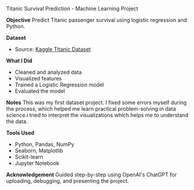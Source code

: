  Titanic Survival Prediction - Machine Learning Project

**Objective**
Predict Titanic passenger survival using logistic regression and Python.

**Dataset**
- Source: [Kaggle Titanic Dataset](https://www.kaggle.com/c/titanic/data)

**What I Did**
- Cleaned and analyzed data
- Visualized features
- Trained a Logistic Regression model
- Evaluated the model

**Notes**
This was my first dataset project. I fixed some errors myself during the process, which helped me learn practical problem-solving in data science.i tried to interpret the visualizations which helps me to understand the data.

**Tools Used**
- Python, Pandas, NumPy
- Seaborn, Matplotlib
- Scikit-learn
- Jupyter Notebook

**Acknowledgement**
Guided step-by-step using OpenAI's ChatGPT for uploading, debugging, and presenting the project.
